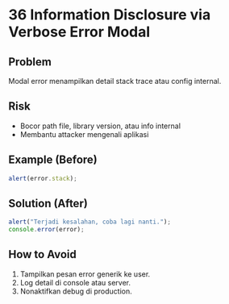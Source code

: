 # 36 Information Disclosure via Verbose Error Modal

## Problem
Modal error menampilkan detail stack trace atau config internal.

## Risk
- Bocor path file, library version, atau info internal
- Membantu attacker mengenali aplikasi

## Example (Before)
```javascript
alert(error.stack);
```

## Solution (After)
```javascript
alert("Terjadi kesalahan, coba lagi nanti.");
console.error(error);
```

## How to Avoid
1. Tampilkan pesan error generik ke user.
2. Log detail di console atau server.
3. Nonaktifkan debug di production.
